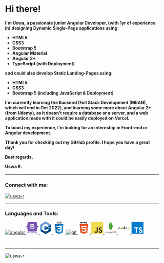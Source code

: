 <h1>Hi there!</h1>


<h4>I'm Uswa, a passionate junior Angular Developer, (with 1yr of experience in) designing Dynamic Single-Page applications using:
  
- HTML5
- CSS3
- Bootstrap 5
- Angular Material
- Angular 2+
- TypeScript (with Deployment)

and could also develop Static Landing-Pages using:
  
- HTML5
- CSS3
- Bootstrap 5 (including JavaScript & Deployment)

I'm currently learning the Backend (Full Stack Development (MEAN), which will end in Oct 2022), and learning some more about Angular 2+ (from Udemy), as it doesn't require a database or a server, and a web application made with it could be easily deployed on Vercel. 

To boost my experience, I'm looking for an internship in Front-end or Angular development.


Thank you for checking out my GitHub profile. I hope you have a great day!

Best regards,


Uswa R. </h4>



<hr>



<h3 align="left">Connect with me:</h3>
<p align="left">
<a href="https://linkedin.com/in/uswa-r" target="blank"><img align="center" src="https://raw.githubusercontent.com/rahuldkjain/github-profile-readme-generator/master/src/images/icons/Social/linked-in-alt.svg" alt="uswa-r" height="30" width="40" /></a>
</p>

<hr>


<h3 align="left">Languages and Tools:</h3>
<p align="left"> <a href="https://angular.io" target="_blank" rel="noreferrer"> <img src="https://angular.io/assets/images/logos/angular/angular.svg" alt="angular" width="40" height="40"/> </a> <a href="https://getbootstrap.com" target="_blank" rel="noreferrer"> <img src="https://raw.githubusercontent.com/devicons/devicon/master/icons/bootstrap/bootstrap-plain-wordmark.svg" alt="bootstrap" width="40" height="40"/> </a> <a href="https://www.w3schools.com/cpp/" target="_blank" rel="noreferrer"> <img src="https://raw.githubusercontent.com/devicons/devicon/master/icons/cplusplus/cplusplus-original.svg" alt="cplusplus" width="40" height="40"/> </a> <a href="https://www.w3schools.com/css/" target="_blank" rel="noreferrer"> <img src="https://raw.githubusercontent.com/devicons/devicon/master/icons/css3/css3-original-wordmark.svg" alt="css3" width="40" height="40"/> </a> <a href="https://git-scm.com/" target="_blank" rel="noreferrer"> <img src="https://www.vectorlogo.zone/logos/git-scm/git-scm-icon.svg" alt="git" width="40" height="40"/> </a> <a href="https://www.w3.org/html/" target="_blank" rel="noreferrer"> <img src="https://raw.githubusercontent.com/devicons/devicon/master/icons/html5/html5-original-wordmark.svg" alt="html5" width="40" height="40"/> </a> <a href="https://developer.mozilla.org/en-US/docs/Web/JavaScript" target="_blank" rel="noreferrer"> <img src="https://raw.githubusercontent.com/devicons/devicon/master/icons/javascript/javascript-original.svg" alt="javascript" width="40" height="40"/> </a> <a href="https://www.mongodb.com/" target="_blank" rel="noreferrer"> <img src="https://raw.githubusercontent.com/devicons/devicon/master/icons/mongodb/mongodb-original-wordmark.svg" alt="mongodb" width="40" height="40"/> </a> <a href="https://nodejs.org" target="_blank" rel="noreferrer"> <img src="https://raw.githubusercontent.com/devicons/devicon/master/icons/nodejs/nodejs-original-wordmark.svg" alt="nodejs" width="40" height="40"/> </a> <a href="https://www.typescriptlang.org/" target="_blank" rel="noreferrer"> <img src="https://raw.githubusercontent.com/devicons/devicon/master/icons/typescript/typescript-original.svg" alt="typescript" width="40" height="40"/> </a> </p>
<br>

<hr>

<p><img align="left" src="https://github-readme-stats.vercel.app/api/top-langs?username=uswa-r&show_icons=true&locale=en&layout=compact" alt="uswa-r" /></p>

